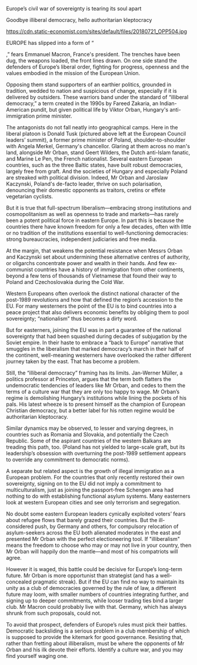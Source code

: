 Europe’s civil war of sovereignty is tearing its soul apart

Goodbye illiberal democracy, hello authoritarian kleptocracy

https://cdn.static-economist.com/sites/default/files/20180721_OPP504.jpg

EUROPE has slipped into a form of “

,” fears Emmanuel Macron, France's president. The trenches have been dug, the weapons loaded, the front lines drawn. On one side stand the defenders of Europe’s liberal order, fighting for progress, openness and the values embodied in the mission of the European Union. 

Opposing them stand supporters of an earthier politics, grounded in tradition, wedded to nation and suspicious of change, especially if it is delivered by outsiders. These warriors band under the standard of “illiberal democracy,” a term created in the 1990s by Fareed Zakaria, an Indian-American pundit, but given political life by Viktor Orban, Hungary's anti-immigration prime minister.

The antagonists do not fall neatly into geographical camps. Here in the liberal platoon is Donald Tusk (pictured above left at the European Council leaders’ summit), a former prime minister of Poland, shoulder-to-shoulder with Angela Merkel, Germany's chancellor. Glaring at them across no man's land, alongside Mr Orban, stand Geert Wilders, the Dutch anti-Islam fanatic, and Marine Le Pen, the French nationalist. Several eastern European countries, such as the three Baltic states, have built robust democracies, largely free from graft. And the societies of Hungary and especially Poland are streaked with political division. Indeed, Mr Orban and Jaroslaw Kaczynski, Poland's de-facto leader, thrive on such polarisation, denouncing their domestic opponents as traitors, cretins or effete vegetarian cyclists.

But it is true that full-spectrum liberalism—embracing strong institutions and cosmopolitanism as well as openness to trade and markets—has rarely been a potent political force in eastern Europe. In part this is because the countries there have known freedom for only a few decades, often with little or no tradition of the institutions essential to well-functioning democracies: strong bureaucracies, independent judiciaries and free media. 

At the margin, that weakens the potential resistance when Messrs Orban and Kaczynski set about undermining these alternative centres of authority, or oligarchs concentrate power and wealth in their hands. And few ex-communist countries have a history of immigration from other continents, beyond a few tens of thousands of Vietnamese that found their way to Poland and Czechoslovakia during the Cold War.

Western Europeans often overlook the distinct national character of the post-1989 revolutions and how that defined the region’s accession to the EU. For many westerners the point of the EU is to bind countries into a peace project that also delivers economic benefits by obliging them to pool sovereignty; “nationalism” thus becomes a dirty word. 

But for easterners, joining the EU was in part a guarantee of the national sovereignty that had been squashed during decades of subjugation by the Soviet empire. In their haste to embrace a “back to Europe” narrative that smuggles in the liberalism that marked democracy’s march in their half of the continent, well-meaning westerners have overlooked the rather different journey taken by the east. That has become a problem.

Still, the “illiberal democracy” framing has its limits. Jan-Werner Müller, a politics professor at Princeton, argues that the term both flatters the undemocratic tendencies of leaders like Mr Orban, and cedes to them the terms of a culture war that they are only too happy to wage. Mr Orban’s regime is demolishing Hungary’s institutions while lining the pockets of his pals. His latest wheeze is to present himself as the champion of European Christian democracy, but a better label for his rotten regime would be authoritarian kleptocracy. 

Similar dynamics may be observed, to lesser and varying degrees, in countries such as Romania and Slovakia, and potentially the Czech Republic. Some of the aspirant countries of the western Balkans are treading this path, too. (Poland has not yielded to large-scale graft, but its leadership’s obsession with overturning the post-1989 settlement appears to override any commitment to democratic norms).

A separate but related aspect is the growth of illegal immigration as a European problem. For the countries that only recently restored their own sovereignty, signing on to the EU did not imply a commitment to multiculturalism, just as joining the passport-free Schengen area had nothing to do with establishing functional asylum systems. Many easterners look at western European cities and see only terrorism and segregation. 

No doubt some eastern European leaders cynically exploited voters’ fears about refugee flows that barely grazed their countries. But the ill-considered push, by Germany and others, for compulsory relocation of asylum-seekers across the EU both alienated moderates in the east and presented Mr Orban with the perfect electioneering tool. If "illiberalism" means the freedom to choose who may or may not live in your country, then Mr Orban will happily don the mantle—and most of his compatriots will agree.

However it is waged, this battle could be decisive for Europe’s long-term future. Mr Orban is more opportunist than strategist (and has a well-concealed pragmatic streak). But if the EU can find no way to maintain its unity as a club of democracies governed by the rule of law, a different future may loom, with smaller numbers of countries integrating further, and signing up to deeper commitments, while looser trading ties bind a larger club. Mr Macron could probably live with that. Germany, which has always shrunk from such proposals, could not. 

To avoid that prospect, defenders of Europe’s rules must pick their battles. Democratic backsliding is a serious problem in a club membership of which is supposed to provide the kitemark for good governance. Resisting that, rather than fretting about illiberalism, must be where the opponents of Mr Orban and his ilk devote their efforts. Identify a culture war, and you may find yourself waging one.